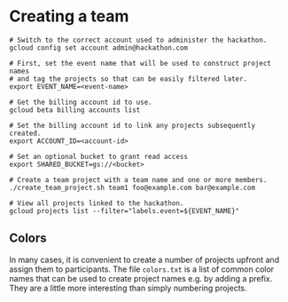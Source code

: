 # Creating a team

```
# Switch to the correct account used to administer the hackathon.
gcloud config set account admin@hackathon.com

# First, set the event name that will be used to construct project names
# and tag the projects so that can be easily filtered later.
export EVENT_NAME=<event-name>

# Get the billing account id to use.
gcloud beta billing accounts list

# Set the billing account id to link any projects subsequently created.
export ACCOUNT_ID=<account-id>

# Set an optional bucket to grant read access
export SHARED_BUCKET=gs://<bucket>

# Create a team project with a team name and one or more members.
./create_team_project.sh team1 foo@example.com bar@example.com

# View all projects linked to the hackathon.
gcloud projects list --filter="labels.event=${EVENT_NAME}"
```

## Colors

In many cases, it is convenient to create a number of projects upfront and assign them to participants. The file `colors.txt` is a list of common color names that can be used to create project names e.g. by adding a prefix. They are a little more interesting than simply numbering projects.


